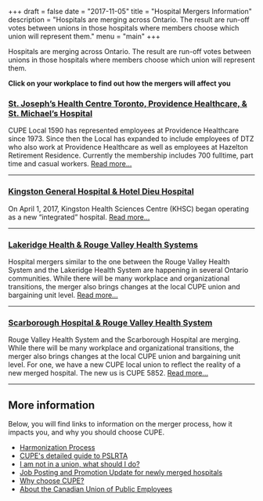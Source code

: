 +++
draft = false
date = "2017-11-05"
title = "Hospital Mergers Information"
description = "Hospitals are merging across Ontario. The result are run-off votes between unions in those hospitals where members choose which union will represent them."
menu = "main"
+++

Hospitals are merging across Ontario. The result are run-off votes between unions in those hospitals where members choose which union will represent them.


<!--more-->







__Click on your workplace to find out how the mergers will affect you__


### [St. Joseph’s Health Centre Toronto, Providence Healthcare, & St. Michael’s Hospital](/mergers/sjsmp/)

CUPE Local 1590 has represented employees at Providence Healthcare since 1973. Since then the Local has expanded to include employees of DTZ who also work at Providence Healthcare as well as employees at Hazelton Retirement Residence. Currently the membership includes 700 fulltime, part time and casual workers.
[Read more...](/mergers/sjsmp/)

---


### [Kingston General Hospital & Hotel Dieu Hospital](/mergers/kghd/)
On April 1, 2017, Kingston Health Sciences Centre (KHSC) began operating as a new “integrated” hospital.
[Read more...](/mergers/kghd/)

---

### [Lakeridge Health & Rouge Valley Health Systems](/mergers/rvlh/)
Hospital mergers similar to the one between the Rouge Valley Health System and the Lakeridge Health System are happening in several Ontario communities. While there will be many workplace and organizational transitions, the merger also brings changes at the local CUPE union and bargaining unit level.
[Read more...](/mergers/rvlh/)

---

### [Scarborough Hospital & Rouge Valley Health System](/mergers/rvsh/)

Rouge Valley Health System and the Scarborough Hospital are merging. While there will be many workplace and organizational transitions, the merger also brings changes at the local CUPE union and bargaining unit level.
For one, we have a new CUPE local union to reflect the reality of a new merged hospital. The new us is CUPE 5852.
[Read more...](/mergers/rvsh/)

---
<!--- ###  [5. Bridgepoint Health and Mount Sinai Hospital](merger/bhms/) --->


## More information

Below, you will find links to information on the merger process, how it impacts you, and why you should choose CUPE.

- [Harmonization Process](/mergers/articles/harmonization/)
- [CUPE's detailed guide to PSLRTA](/portfolio/work2/)
- [I am not in a union, what should I do?](/mergers/articles/non-union/)
- [Job Posting and Promotion Update for newly merged hospitals](/mergers/articles/post-promotion/)
- [Why choose CUPE?](/portfolio/work1/)
- [About the Canadian Union of Public Employees](/about/)

